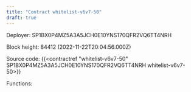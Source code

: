 ```yaml
---
title: "Contract whitelist-v6v7-50"
draft: true
---
```

Deployer: SP1BX0P4MZ5A3A5JCH0E10YNS170QFR2VQ6TT4NRH


 



Block height: 84412 (2022-11-22T20:04:56.000Z)

Source code: {{<contractref "whitelist-v6v7-50" SP1BX0P4MZ5A3A5JCH0E10YNS170QFR2VQ6TT4NRH whitelist-v6v7-50>}}

Functions:



